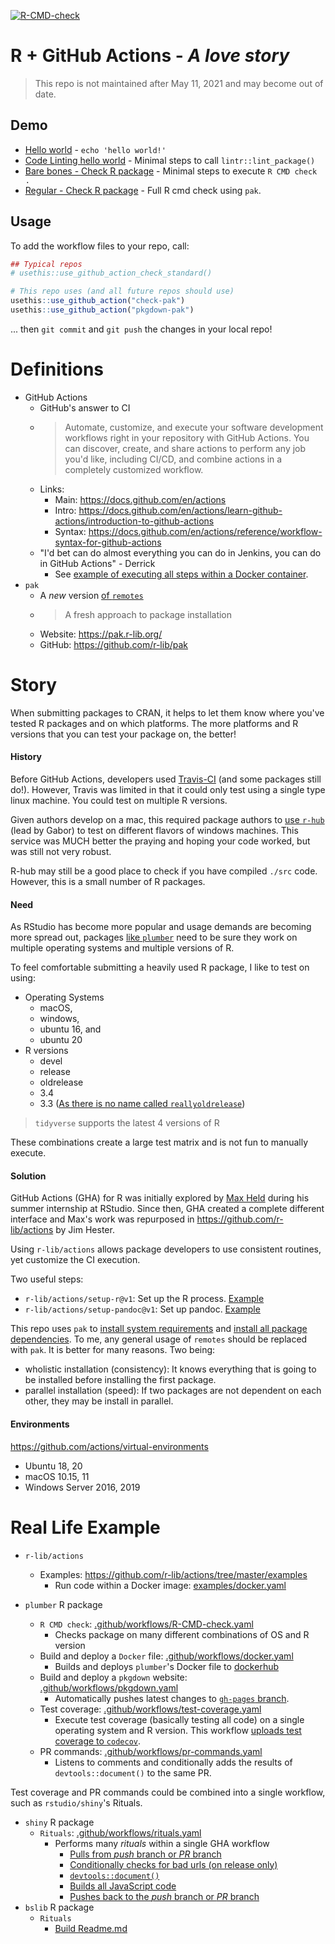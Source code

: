 <!-- badges: start -->
[![R-CMD-check](https://github.com/schloerke/r-gha/workflows/R-CMD-check/badge.svg)](https://github.com/schloerke/r-gha/actions)
<!-- badges: end -->

# R + GitHub Actions - _A love story_

> This repo is not maintained after May 11, 2021 and may become out of date.


## Demo

* [Hello world](https://github.com/schloerke/r-gha/blob/main/.github/workflows/hello-world.yaml) - `echo 'hello world!'` 
* [Code Linting hello world](https://github.com/schloerke/r-gha/blob/main/.github/workflows/hello-world-lintr.yaml) - Minimal steps to call `lintr::lint_package()`
* [Bare bones - Check R package](https://github.com/schloerke/r-gha/blob/main/.github/workflows/hello-check.yaml) - Minimal steps to execute `R CMD check .`
* [Regular - Check R package](https://github.com/schloerke/r-gha/blob/main/.github/workflows/check-pak.yaml) - Full R cmd check using `pak`.

## Usage

To add the workflow files to your repo, call:

```r
## Typical repos
# usethis::use_github_action_check_standard()

# This repo uses (and all future repos should use)
usethis::use_github_action("check-pak")
usethis::use_github_action("pkgdown-pak")
```

... then `git commit` and `git push` the changes in your local repo!

# Definitions

* GitHub Actions
  * GitHub's answer to CI
  * > Automate, customize, and execute your software development workflows right in your repository with GitHub Actions. You can discover, create, and share actions to perform any job you'd like, including CI/CD, and combine actions in a completely customized workflow.
  * Links:
    * Main: https://docs.github.com/en/actions
    * Intro: https://docs.github.com/en/actions/learn-github-actions/introduction-to-github-actions
    * Syntax: https://docs.github.com/en/actions/reference/workflow-syntax-for-github-actions
   * "I'd bet can do almost everything you can do in Jenkins, you can do in GitHub Actions" - Derrick
     * See [example of executing all steps within a Docker container](https://github.com/r-lib/actions/blob/master/examples/docker.yaml).
* `pak`
  * A _new_ version [of `remotes`](https://github.com/r-lib/remotes)
  * > A fresh approach to package installation
  * Website: https://pak.r-lib.org/
  * GitHub: https://github.com/r-lib/pak

# Story

When submitting packages to CRAN, it helps to let them know where you've tested R packages and on which platforms.  The more platforms and R versions that you can test your package on, the better!

#### History

Before GitHub Actions, developers used [Travis-CI](https://travis-ci.com/github/rstudio) (and some packages still do!). However, Travis was limited in that it could only test using a single type linux machine.  You could test on multiple R versions.

Given authors develop on a mac, this required package authors to [use `r-hub`](https://github.com/r-hub/rhub) (lead by Gabor) to test on different flavors of windows machines.  This service was MUCH better the praying and hoping your code worked, but was still not very robust.

R-hub may still be a good place to check if you have compiled `./src` code. However, this is a small number of R packages.

#### Need

As RStudio has become more popular and usage demands are becoming more spread out, packages [like `plumber`](https://github.com/rstudio/plumber/blob/e846cb3edf980cfea3e37325c54d69c814db2194/.github/workflows/R-CMD-check.yaml#L23-L41) need to be sure they work on multiple operating systems and multiple versions of R.

To feel comfortable submitting a heavily used R package, I like to test on using:

* Operating Systems
  * macOS,
  * windows,
  * ubuntu 16, and
  * ubuntu 20
* R versions
  * devel
  * release
  * oldrelease
  * 3.4
  * 3.3 ([As there is no name called `reallyoldrelease`](https://github.com/r-lib/actions/issues/26#issuecomment-567524058))

> `tidyverse` supports the latest 4 versions of R

These combinations create a large test matrix and is not fun to manually execute.

#### Solution

GitHub Actions (GHA) for R was initially explored by [Max Held](https://github.com/maxheld83) during his summer internship at RStudio. Since then, GHA created a complete different interface and Max's work was repurposed in https://github.com/r-lib/actions by Jim Hester.

Using `r-lib/actions` allows package developers to use consistent routines, yet customize the CI execution.

Two useful steps:
* `r-lib/actions/setup-r@v1`: Set up the R process. [Example](https://github.com/schloerke/r-gha/blob/aad7c06173e7a7236a46fe1e15583ff5859d9138/.github/workflows/R-CMD-check.yaml#L46-L50)
* `r-lib/actions/setup-pandoc@v1`: Set up pandoc. [Example](https://github.com/schloerke/r-gha/blob/aad7c06173e7a7236a46fe1e15583ff5859d9138/.github/workflows/R-CMD-check.yaml#L52)

This repo uses `pak` to [install system requirements](https://github.com/schloerke/r-gha/blob/aad7c06173e7a7236a46fe1e15583ff5859d9138/.github/workflows/R-CMD-check.yaml#L69-L74) and [install all package dependencies](https://github.com/schloerke/r-gha/blob/aad7c06173e7a7236a46fe1e15583ff5859d9138/.github/workflows/R-CMD-check.yaml#L76-L80). To me, any general usage of `remotes` should be replaced with `pak`. It is better for many reasons. Two being:
* wholistic installation (consistency): It knows everything that is going to be installed before installing the first package.
* parallel installation (speed): If two packages are not dependent on each other, they may be install in parallel.

#### Environments

https://github.com/actions/virtual-environments

* Ubuntu 18, 20
* macOS 10.15, 11
* Windows Server 2016, 2019


# Real Life Example

* `r-lib/actions`
  * Examples: https://github.com/r-lib/actions/tree/master/examples
    * Run code within a Docker image: [examples/docker.yaml](https://github.com/r-lib/actions/blob/master/examples/docker.yaml)

* `plumber` R package
  * `R CMD check`: [.github/workflows/R-CMD-check.yaml](https://github.com/rstudio/plumber/blob/master/.github/workflows/R-CMD-check.yaml)
    * Checks package on many different combinations of OS and R version
  * Build and deploy a `Docker` file: [.github/workflows/docker.yaml](https://github.com/rstudio/plumber/blob/master/.github/workflows/docker.yaml)
    * Builds and deploys `plumber`'s Docker file to [dockerhub](https://hub.docker.com/r/rstudio/plumber)
  * Build and deploy a `pkgdown` website: [.github/workflows/pkgdown.yaml](https://github.com/rstudio/plumber/blob/master/.github/workflows/pkgdown.yaml)
    * Automatically pushes latest changes to [`gh-pages` branch](https://github.com/rstudio/plumber/tree/gh-pages).
  * Test coverage: [.github/workflows/test-coverage.yaml](https://github.com/rstudio/plumber/blob/master/.github/workflows/test-coverage.yaml)
    * Execute test coverage (basically testing all code) on a single operating system and R version. This workflow [uploads test coverage to `codecov`](https://app.codecov.io/gh/rstudio/plumber).
  * PR commands: [.github/workflows/pr-commands.yaml](https://github.com/rstudio/plumber/blob/master/.github/workflows/pr-commands.yaml)
    * Listens to comments and conditionally adds the results of `devtools::document()` to the same PR.

Test coverage and PR commands could be combined into a single workflow, such as `rstudio/shiny`'s Rituals.
* `shiny` R package
  * `Rituals`: [.github/workflows/rituals.yaml](https://github.com/rstudio/shiny/blob/master/.github/workflows/rituals.yaml)
    * Performs many _rituals_ within a single GHA workflow
      * [Pulls from _push_ branch or _PR_ branch](https://github.com/rstudio/shiny/blob/9c80d7a4ec3bcb1e4f358d11b7a67f77e240e6c8/.github/workflows/rituals.yaml#L31-L38)
      * [Conditionally checks for bad urls (on release only)](https://github.com/rstudio/shiny/blob/2360bde13efac1fe501efee447a8f3dde0136722/.github/workflows/rituals.yaml#L84-L99)
      * [`devtools::document()`](https://github.com/rstudio/shiny/blob/2360bde13efac1fe501efee447a8f3dde0136722/.github/workflows/rituals.yaml#L101-L105)
      * [Builds all JavaScript code](https://github.com/rstudio/shiny/blob/2360bde13efac1fe501efee447a8f3dde0136722/.github/workflows/rituals.yaml#L111-L132)
      * [Pushes back to the _push_ branch or _PR_ branch](https://github.com/rstudio/shiny/blob/2360bde13efac1fe501efee447a8f3dde0136722/.github/workflows/rituals.yaml#L139-L147)
* `bslib` R package
  * `Rituals`
    * [Build Readme.md](https://github.com/rstudio/bslib/blob/ba6a80d14eb2bb04aea5977e27714740daa57965/.github/workflows/rituals.yaml#L86-L90)
